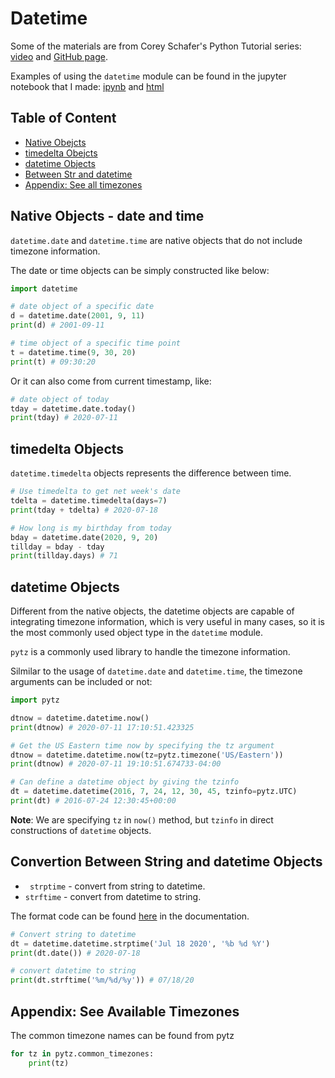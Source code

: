 # Datetime

Some of the materials are from Corey Schafer's Python Tutorial series: [video](https://www.youtube.com/watch?v=eirjjyP2qcQ) and [GitHub page](https://github.com/CoreyMSchafer/code_snippets/blob/master/Datetime/dates.py).

Examples of using the `datetime` module can be found in the jupyter notebook that I made: [ipynb](datetime.ipynb) and [html](https://htmlpreview.github.io/?https://github.com/zhouxu-ds/ds_tools/blob/master/misc/datetime/datetime.html)

## Table of Content

- [Native Obejcts](#native)
- [timedelta Obejcts](#timedelta)
- [datetime Objects](#datetime)
- [Between Str and datetime](#string)
- [Appendix: See all timezones](#tz)

<a name='native'></a>

## Native Objects - date and time

`datetime.date` and `datetime.time` are native objects that do not include timezone information.

The date or time objects can be simply constructed like below:

```python
import datetime

# date object of a specific date
d = datetime.date(2001, 9, 11)
print(d) # 2001-09-11

# time object of a specific time point
t = datetime.time(9, 30, 20)
print(t) # 09:30:20
```

Or it can also come from current timestamp, like:

```python
# date object of today
tday = datetime.date.today()
print(tday) # 2020-07-11
```

<a name='timedelta'></a>

## timedelta Objects

`datetime.timedelta` objects represents the difference between time.

```python
# Use timedelta to get net week's date
tdelta = datetime.timedelta(days=7)
print(tday + tdelta) # 2020-07-18

# How long is my birthday from today
bday = datetime.date(2020, 9, 20)
tillday = bday - tday
print(tillday.days) # 71
```

<a name='datetime'></a>

## datetime Objects

Different from the native objects, the datetime objects are capable of integrating timezone information, which is very useful in many cases, so it is the most commonly used object type in the `datetime` module.

`pytz` is a commonly used library to handle the timezone information.

Silmilar to the usage of `datetime.date` and `datetime.time`, the timezone arguments can be included or not:

```python
import pytz

dtnow = datetime.datetime.now()
print(dtnow) # 2020-07-11 17:10:51.423325

# Get the US Eastern time now by specifying the tz argument
dtnow = datetime.datetime.now(tz=pytz.timezone('US/Eastern'))
print(dtnow) # 2020-07-11 19:10:51.674733-04:00

# Can define a datetime object by giving the tzinfo
dt = datetime.datetime(2016, 7, 24, 12, 30, 45, tzinfo=pytz.UTC)
print(dt) # 2016-07-24 12:30:45+00:00
```

**Note**: We are specifying `tz` in `now()` method, but `tzinfo` in direct constructions of `datetime` objects.

<a name='string'></a>

## Convertion Between String and datetime Objects

- ` strptime` - convert from string to datetime.
- `strftime` - convert from datetime to string.

The format code can be found [here](https://docs.python.org/3/library/datetime.html#strftime-and-strptime-format-codes) in the documentation.

```python
# Convert string to datetime
dt = datetime.datetime.strptime('Jul 18 2020', '%b %d %Y')
print(dt.date()) # 2020-07-18

# convert datetime to string
print(dt.strftime('%m/%d/%y')) # 07/18/20
```

<a name='tz'></a>

## Appendix: See Available Timezones

The common timezone names can be found from pytz

```python
for tz in pytz.common_timezones:
    print(tz)
```


